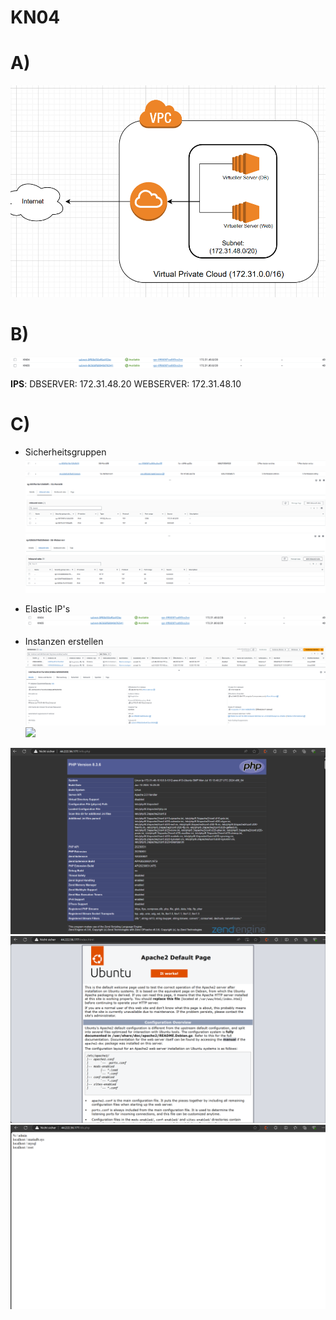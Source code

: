 # KN04 

# A)

![](Screenshots/DIAGRAMM.png?raw=true)

# B)

![](Screenshots/SUBNETZNAMEN.png?raw=true)

**IPS**: DBSERVER: 172.31.48.20
WEBSERVER: 172.31.48.10

# C)

- Sicherheitsgruppen
![](Screenshots/SCGNAME1.png?raw=true)
![](Screenshots/SCGNAME2.png?raw=true)
![](Screenshots/SCGRULES1.png?raw=true)
![](Screenshots/SCGRULES2.png?raw=true)


- Elastic IP's
![](Screenshots/ELASTICIP.png?raw=true)


- Instanzen erstellen
![](Screenshots/INSTANCEES.png?raw=true)
![](Screenshots/SUBNETIDD.png?raw=true)
![](Screenshots/SUBENTIDD2.png?raw=true)

![](Screenshots/INFOPHP!.png?raw=true)
![](Screenshots/INDEXHTML!.png?raw=true)
![](Screenshots/DBPHP!.png?raw=true)
